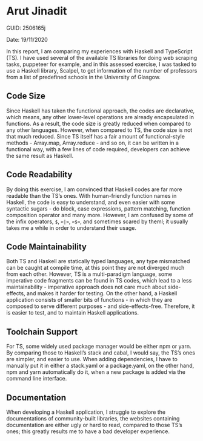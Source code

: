 # Arut Jinadit

GUID: 2506165j

Date: 19/11/2020

In this report, I am comparing my experiences with Haskell and TypeScript (TS). I have used several of the available TS libraries for doing web scraping tasks, puppeteer for example, and in this assessed exercise, I was tasked to use a Haskell library, Scalpel, to get information of the number of professors from a list of predefined schools in the University of Glasgow.

## Code Size

Since Haskell has taken the functional approach, the codes are declarative, which means, any other lower-level operations are already encapsulated in functions. As a result, the code size is greatly reduced when compared to any other languages. However, when compared to TS, the code size is not that much reduced. Since TS itself has a fair amount of functional-style methods - Array.map, Array.reduce - and so on, it can be written in a functional way, with a few lines of code required, developers can achieve the same result as Haskell.

## Code Readability

By doing this exercise, I am convinced that Haskell codes are far more readable than the TS’s ones. With human-friendly function names in Haskell, the code is easy to understand, and even easier with some syntactic sugars - do block, case expressions, pattern matching, function composition operator and many more. However, I am confused by some of the infix operators, `$`, `<|>`, `<$>`, and sometimes scared by theml; it usually takes me a while in order to understand their usage.

## Code Maintainability

Both TS and Haskell are statically typed languages, any type mismatched can be caught at compile time, at this point they are not diverged much from each other. However, TS is a multi-paradigm language, some imperative code fragments can be found in TS codes, which lead to a less maintainability - imperative approach does not care much about side-effects, and makes it harder for testing. On the other hand, a Haskell application consists of smaller bits of functions - in which they are composed to serve different purposes - and side-effects-free. Therefore, it is easier to test, and to maintain Haskell applications.

## Toolchain Support

For TS, some widely used package manager would be either npm or yarn. By comparing those to Haskell’s stack and cabal, I would say, the TS’s ones are simpler, and easier to use. When adding dependencies, I have to manually put it in either a stack.yaml or a package.yaml, on the other hand, npm and yarn automatically do it, when a new package is added via the command line interface.

## Documentation

When developing a Haskell application, I struggle to explore the documentations of community-built libraries, the websites containing documentation are either ugly or hard to read, compared to those TS’s ones; this greatly results me to have a bad developer experience.
